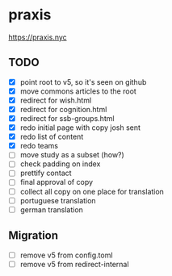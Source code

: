 # praxis

https://praxis.nyc

## TODO

- [x] point root to v5, so it's seen on github
- [x] move commons articles to the root
- [x] redirect for wish.html
- [x] redirect for cognition.html
- [x] redirect for ssb-groups.html
- [x] redo initial page with copy josh sent
- [x] redo list of content
- [x] redo teams
- [ ] move study as a subset (how?)
- [ ] check padding on index
- [ ] prettify contact
- [ ] final approval of copy
- [ ] collect all copy on one place for translation
- [ ] portuguese translation
- [ ] german translation

## Migration

- [ ] remove v5 from config.toml
- [ ] remove v5 from redirect-internal